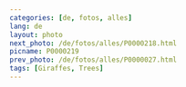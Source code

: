 ```yaml
---
categories: [de, fotos, alles]
lang: de
layout: photo
next_photo: /de/fotos/alles/P0000218.html
picname: P0000219
prev_photo: /de/fotos/alles/P0000027.html
tags: [Giraffes, Trees]
---
```

